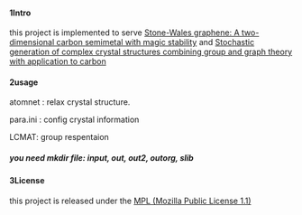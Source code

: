 #### 1Intro

this project is implemented to serve [Stone-Wales graphene: A two-dimensional carbon semimetal with magic stability](https://journals.aps.org/prb/abstract/10.1103/PhysRevB.99.041405) and [Stochastic generation of complex crystal structures combining group and graph theory with application to carbon](https://journals.aps.org/prb/abstract/10.1103/PhysRevB.97.014104)

#### 2usage

atomnet : relax crystal structure. 

para.ini : config crystal information

LCMAT: group respentaion

#####  you need mkdir file: input, out, out2, outorg, slib 

#### 3License

this project is released under the [MPL (Mozilla Public License 1.1)](https://www.mozilla.org/en-US/MPL/1.1/)

#####

